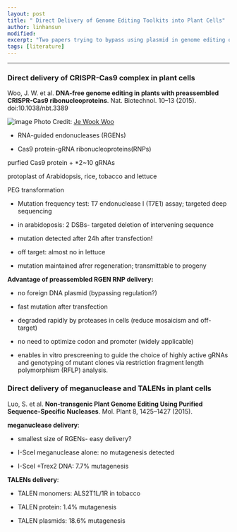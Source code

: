 ```yaml
---
layout: post
title: " Direct Delivery of Genome Editing Toolkits into Plant Cells"
author: linhansun
modified:
excerpt: "Two papers trying to bypass using plasmid in genome editing of plants"
tags: [literature]
---
```



----------

### Direct delivery of CRISPR-Cas9 complex in plant cells

Woo, J. W. et al. **DNA-free genome editing in plants with preassembled CRISPR-Cas9 ribonucleoproteins**. Nat. Biotechnol. 10–13 (2015). doi:10.1038/nbt.3389

![image](http://www.nature.com/polopoly_fs/7.30463.1445264877!/image/1.18590.jpg_gen/derivatives/landscape_630/1.18590.jpg)
Photo Credit: [Je Wook Woo](http://www.nature.com/news/crispr-tweak-may-help-gene-edited-crops-bypass-biosafety-regulation-1.18590?WT.mc_id=TWT_NatureNews)


- RNA-guided endonucleases (RGENs)

- Cas9 protein-gRNA ribonucleoproteins(RNPs)

purfied Cas9 protein + *2~10 gRNAs

protoplast of Arabidopsis, rice, tobacco and lettuce

PEG transformation

- Mutation frequency test: T7 endonuclease I (T7E1) assay; targeted deep sequencing

- in arabidoposis: 2 DSBs- targeted deletion of intervening sequence

- mutation detected after 24h after transfection!

- off target: almost no in lettuce

- mutation maintained afrer regeneration; transmittable to progeny

**Advantage of preassembled RGEN RNP delivery:**

- no foreign DNA plasmid (bypassing regulation?)

- fast mutation after transfection 

- degraded rapidly by proteases in cells (reduce mosaicism and off-target)

- no need to optimize codon and promoter (widely applicable)

- enables in vitro prescreening to guide the choice of highly active
gRNAs and genotyping of mutant clones via restriction fragment
length polymorphism (RFLP) analysis.

### Direct delivery of meganuclease and TALENs in plant cells

Luo, S. et al. **Non-transgenic Plant Genome Editing Using Purified Sequence-Specific Nucleases**. Mol. Plant 8, 1425–1427 (2015).

**meganuclease delivery**:

- smallest size of RGENs- easy delivery?

- I-SceI meganuclease alone: no mutagenesis detected

- I-SceI +Trex2 DNA: 7.7% mutagenesis

**TALENs delivery**:

- TALEN monomers: ALS2T1L/1R in tobacco

- TALEN protein: 1.4% mutagenesis

- TALEN plasmids: 18.6% mutagenesis




